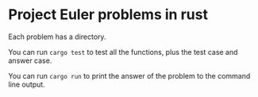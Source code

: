 # Project Euler problems in rust

Each problem has a directory.

You can run `cargo test` to test all the functions, plus the test case and answer case.

You can run `cargo run` to print the answer of the problem to the command line output.
